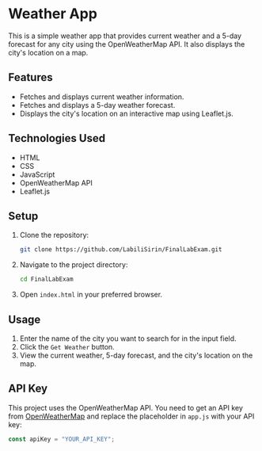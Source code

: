 # Weather App

This is a simple weather app that provides current weather and a 5-day forecast for any city using the OpenWeatherMap API. It also displays the city's location on a map.

## Features

- Fetches and displays current weather information.
- Fetches and displays a 5-day weather forecast.
- Displays the city's location on an interactive map using Leaflet.js.

## Technologies Used

- HTML
- CSS
- JavaScript
- OpenWeatherMap API
- Leaflet.js

## Setup

1. Clone the repository:
    ```bash
    git clone https://github.com/LabiliSirin/FinalLabExam.git
    ```
2. Navigate to the project directory:
    ```bash
    cd FinalLabExam
    ```
3. Open `index.html` in your preferred browser.

## Usage

1. Enter the name of the city you want to search for in the input field.
2. Click the `Get Weather` button.
3. View the current weather, 5-day forecast, and the city's location on the map.

## API Key

This project uses the OpenWeatherMap API. You need to get an API key from [OpenWeatherMap](https://openweathermap.org/api) and replace the placeholder in `app.js` with your API key:

```javascript
const apiKey = "YOUR_API_KEY";

